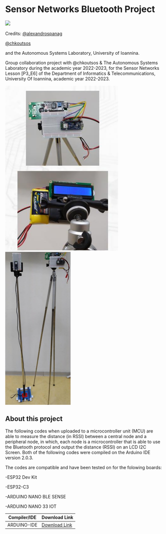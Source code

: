 # Sensor Networks Bluetooth Project



<img src="https://img.shields.io/bower/l/mi">


Credits: [@alexandrospanag](https://github.com/alexandrospanag)


[@chkoutsos](https://github.com/chkoutsos)

and the Autonomous Systems Laboratory, University of Ioannina.



Group collaboration project with @chkoutsos & The Autonomous Systems Laboratory during the academic year 2022-2023, for the Sensor Networks Lesson [Ρ3_E6] of the Department of Informatics &amp; Telecommunications, University Of Ioannina, academic year 2022-2023.

![](https://raw.githubusercontent.com/AlexandrosPanag/Sensor_Networks_Bluetooth_Project/main/1.png)
![](https://raw.githubusercontent.com/AlexandrosPanag/Sensor_Networks_Bluetooth_Project/main/2.png)

About this project
----

The following codes when uploaded to a microcontroller unit (MCU) are able to measure the distance (in RSSI) between a central node and a peripheral node, in which, each node is a microcontroller that is able to use the Bluetooth protocol and output the distance (RSSI) on an LCD I2C Screen.
Both of the following codes were compiled on the Arduino IDE version 2.0.3.

The codes are compatible and have been tested on for the folowing boards:



-ESP32 Dev Kit


-ESP32-C3


-ARDUINO NANO BLE SENSE


-ARDUINO NANO 33 IOT


| Compiler/IDE | Download Link |
| --------------- | ---------------- |
| ARDUINO-IDE | [Download Link](https://www.arduino.cc/en/software) |
